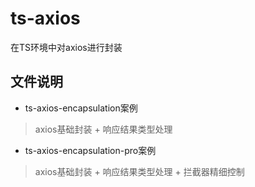 # ts-axios
在TS环境中对axios进行封装

## 文件说明

- ts-axios-encapsulation案例

> axios基础封装 + 响应结果类型处理

- ts-axios-encapsulation-pro案例

> axios基础封装 + 响应结果类型处理 + 拦截器精细控制
